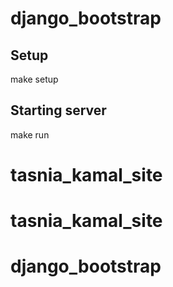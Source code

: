 django_bootstrap
===============================================================================

## Setup

make setup

## Starting server

make run
# tasnia_kamal_site
# tasnia_kamal_site
# django_bootstrap
